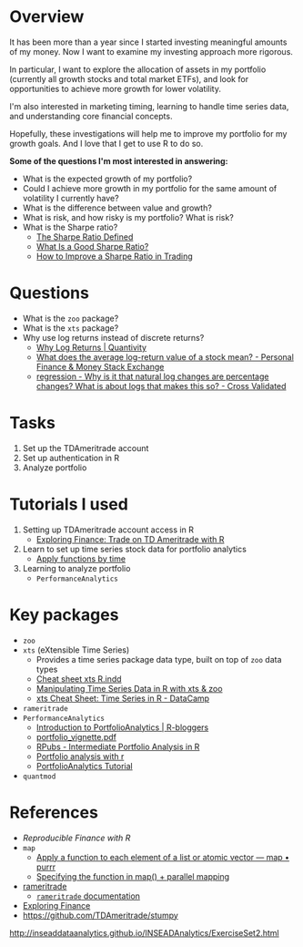 # Overview

It has been more than a year since I started investing meaningful amounts of my money. Now I want to examine my investing approach more rigorous. 

In particular, I want to explore the allocation of assets in my portfolio (currently all growth stocks and total market ETFs), and look for opportunities to achieve more growth for lower volatility. 

I'm also interested in marketing timing, learning to handle time series data, and understanding core financial concepts.

Hopefully, these investigations will help me to improve my portfolio for my growth goals. And I love that I get to use R to do so. 

**Some of the questions I'm most interested in answering:** 

- What is the expected growth of my portfolio? 
- Could I achieve more growth in my portfolio for the same amount of volatility I currently have? 
- What is the difference between value and growth?
- What is risk, and how risky is my portfolio? What is risk? 
- What is the Sharpe ratio? 
  - [The Sharpe Ratio Defined](http://news.morningstar.com/classroom2/course.asp?docId=2932&page=4)
  - [What Is a Good Sharpe Ratio?](https://www.investopedia.com/ask/answers/010815/what-good-sharpe-ratio.asp#:~:text=Usually%2C%20any%20Sharpe%20ratio%20greater,1.0%20is%20considered%20sub%2Doptimal.)
  - [How to Improve a Sharpe Ratio in Trading](https://finance.zacks.com/improve-sharpe-ratio-trading-3457.html)

# Questions

- What is the `zoo` package?
- What is the `xts` package? 
- Why use log returns instead of discrete returns? 
  - [Why Log Returns | Quantivity](https://quantivity.wordpress.com/2011/02/21/why-log-returns/)
  - [What does the average log-return value of a stock mean? - Personal Finance & Money Stack Exchange](https://money.stackexchange.com/questions/24382/what-does-the-average-log-return-value-of-a-stock-mean)
  - [regression - Why is it that natural log changes are percentage changes? What is about logs that makes this so? - Cross Validated](https://stats.stackexchange.com/questions/244199/why-is-it-that-natural-log-changes-are-percentage-changes-what-is-about-logs-th#:~:text=The%20percent%20change%20is%20a%20linear%20approximation%20of%20the%20log%20difference!)

# Tasks

1. Set up the TDAmeritrade account
2. Set up authentication in R
3. Analyze portfolio

# Tutorials I used

1.  Setting up TDAmeritrade account access in R
    - [Exploring Finance: Trade on TD Ameritrade with R](https://exploringfinance.github.io/posts/2020-10-17-trade-on-td-ameritrade-with-r/)
2.  Learn to set up time series stock data for portfolio analytics
    - [Apply functions by time](https://s3.amazonaws.com/assets.datacamp.com/production/course_1127/slides/chapter_4.pdf)
3.  Learning to analyze portfolio
    - `PerformanceAnalytics`  
    

# Key packages

- `zoo`
- `xts` (eXtensible Time Series)
  - Provides a time series package data type, built on top of `zoo` data types
  - [Cheat sheet xts R.indd](https://s3.amazonaws.com/assets.datacamp.com/blog_assets/xts_Cheat_Sheet_R.pdf?tap_a=5644-dce66f&tap_s=10907-287229)
  - [Manipulating Time Series Data in R with xts & zoo](https://rstudio-pubs-static.s3.amazonaws.com/288218_117e183e74964557a5da4fc5902fc671.html)
  - [xts Cheat Sheet: Time Series in R - DataCamp](https://www.datacamp.com/community/blog/r-xts-cheat-sheet)
- `rameritrade`
- `PerformanceAnalytics`
  - [Introduction to PortfolioAnalytics | R-bloggers](https://www.r-bloggers.com/2014/03/introduction-to-portfolioanalytics/)
  - [portfolio_vignette.pdf](https://cran.r-project.org/web/packages/PortfolioAnalytics/vignettes/portfolio_vignette.pdf)
  - [RPubs - Intermediate Portfolio Analysis in R](https://www.rpubs.com/hgjerning/517730)
  - [Portfolio analysis with r](https://thisisdaryn.netlify.app/post/portfolio-analysis-with-r/#r-packages-used)
  - [PortfolioAnalytics Tutorial](https://rossb34.github.io/PortfolioAnalyticsPresentation2017/#1)
- `quantmod`

# References

- *Reproducible Finance with R*
- `map`
  - [Apply a function to each element of a list or atomic vector — map • purrr](https://purrr.tidyverse.org/reference/map.html#:~:text=The%20map%20functions%20transform%20their,()%20always%20returns%20a%20list.)
  - [Specifying the function in map() + parallel mapping](https://jennybc.github.io/purrr-tutorial/ls03_map-function-syntax.html)
- [rameritrade](https://github.com/exploringfinance/rameritrade)
  - [`rameritrade` documentation](https://cran.r-project.org/web/packages/rameritrade/rameritrade.pdf)
- [Exploring Finance](https://exploringfinance.github.io/posts/2020-01-01-exploring-finance/)
- https://github.com/TDAmeritrade/stumpy


http://inseaddataanalytics.github.io/INSEADAnalytics/ExerciseSet2.html